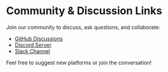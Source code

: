# Community & Discussion Links

Join our community to discuss, ask questions, and collaborate:

- [GitHub Discussions](https://github.com/PavanNiddapu/Ultimate-AI-ML-LLM-Learning-Hub/discussions)
- [Discord Server](https://discord.gg/your-invite-link)
- [Slack Channel](https://join.slack.com/t/your-slack-link)

Feel free to suggest new platforms or join the conversation!
